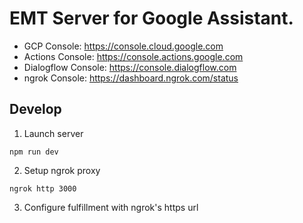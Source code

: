 # EMT Server for Google Assistant.

* GCP Console: https://console.cloud.google.com
* Actions Console: https://console.actions.google.com
* Dialogflow Console: https://console.dialogflow.com
* ngrok Console: https://dashboard.ngrok.com/status

## Develop

1. Launch server

```
npm run dev
```

2. Setup ngrok proxy

```
ngrok http 3000
```

3. Configure fulfillment with ngrok's https url
